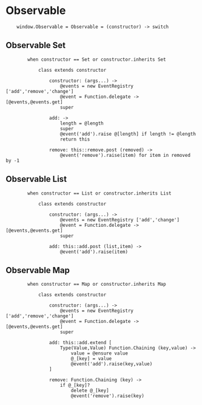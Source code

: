 # Observable

		
		window.Observable = Observable = (constructor) -> switch
		

## Observable Set

			
			when constructor == Set or constructor.inherits Set
			
				class extends constructor
				
					constructor: (args...) ->
						@events = new EventRegistry ['add','remove','change']
						@event = Function.delegate -> [@events,@events.get]
						super
						
					add: ->
						length = @length
						super
						@event('add').raise @[length] if length != @length
						return this
						
					remove: this::remove.post (removed) ->
						@event('remove').raise(item) for item in removed by -1
									

## Observable List

			
			when constructor == List or constructor.inherits List
			
				class extends constructor
				
					constructor: (args...) ->
						@events = new EventRegistry ['add','change']
						@event = Function.delegate -> [@events,@events.get]
						super
						
					add: this::add.post (list,item) ->
						@event('add').raise(item)
						

## Observable Map

			
			when constructor == Map or constructor.inherits Map
			
				class extends constructor
				
					constructor: (args...) ->
						@events = new EventRegistry ['add','remove','change']
						@event = Function.delegate -> [@events,@events.get]
						super
						
					add: this::add.extend [			
						Type(Value,Value) Function.Chaining (key,value) ->
							value = @ensure value
							@_[key] = value
							@event('add').raise(key,value)
					]
					
					remove: Function.Chaining (key) ->
						if @_[key]?
							delete @_[key]
							@event('remove').raise(key)
